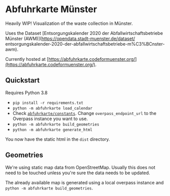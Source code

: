# Abfuhrkarte Münster

Heavily WIP! Visualization of the waste collection in Münster.

Uses the Dataset [Entsorgungskalender 2020 der Abfallwirtschaftsbetriebe Münster (AWM)](https://opendata.stadt-muenster.de/dataset/ entsorgungskalender-2020-der-abfallwirtschaftsbetriebe-m%C3%BCnster-awm).

Currently hosted at [https://abfuhrkarte.codeformuenster.org/](https://abfuhrkarte.codeformuenster.org/).

## Quickstart

Requires Python 3.8

- `pip install -r requirements.txt`
- `python -m abfuhrkarte load_calendar`
- Check [`abfuhrkarte/constants`](abfuhrkarte/constants.py). Change `overpass_endpoint_url` to the Overpass instance you want to use.
- `python -m abfuhrkarte build_geometries`
- `python -m abfuhrkarte generate_html`

You now have the static html in the `dist` directory.

## Geometries

We're using static map data from OpenStreetMap. Usually this does not need to be touched unless you're sure the data needs to be updated.

The already available map is generated using a local overpass instance and `python -m abfuhrkarte build_geometries`.
